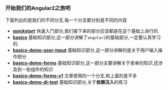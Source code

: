 ### 开始我们的Angular2之旅吧

下面列出的是我们的不同分支,每一个分支都分别是不同的内容

+ [**quickstart**][1] 快速入门部分,我们接下来的部分应该都是在这个基础上进行的.
+ [**basics**][2] 基础知识部分,这一部分讲解了`angular2`的基础部分,一定要认真学习的.
+ [**basics-demo-user-input**][3] 基础知识部分,这一部分讲解的是关于用户输入操作部分
+ [**basics-demo-forms**][4] 基础知识部分,这一部分主要讲解关于表单的知识,还涉及到一些组件的知识
+ [**basics-demo-forms-v1**][5] 文章使用的一个分支,和上面的差不多
+ [**basics-demo-di-test**][6] 基础知识部分,关于**依赖注入**的练习



[1]:https://github.com/hacking-with-angular/angular2-travel/tree/quickstart
[2]:https://github.com/hacking-with-angular/angular2-travel/tree/basics
[3]:https://github.com/hacking-with-angular/angular2-travel/tree/basics-demo-user-input
[4]:https://github.com/hacking-with-angular/angular2-travel/tree/basics-demo-forms
[5]:https://github.com/hacking-with-angular/angular2-travel/tree/basics-demo-forms-v1
[6]:https://github.com/hacking-with-angular/angular2-travel/tree/basics-demo-di-test